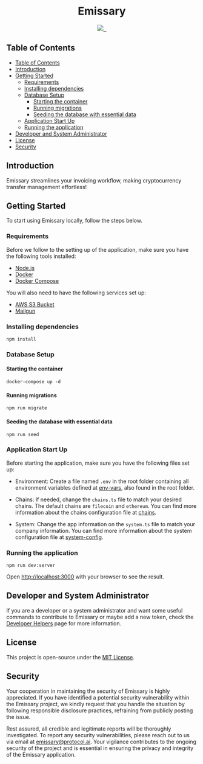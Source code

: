<h1 align="center">Emissary</h1>

<p align="center">
  <a aria-label="Protocol Labs badge" href="https://protocol.ai/">
    <img src="https://img.shields.io/badge/MADE%20BY%20Protocol%20Labs-000000?style=for-the-badge">
  </a>
  <a aria-label="License" href="#license">
    <img alt="" src="https://img.shields.io/badge/MIT-%234F46E5?style=for-the-badge&label=LICENSE&labelColor=000000">
  </a>
  <a aria-label="Join the community" href="https://filecoinproject.slack.com/">
    <img alt="" src="https://img.shields.io/badge/Join%20the%20community-emissary?style=for-the-badge&logo=slack&color=%234F46E5">
  </a>
</p>

## Table of Contents

- [Table of Contents](#table-of-contents)
- [Introduction](#introduction)
- [Getting Started](#getting-started)
  - [Requirements](#requirements)
  - [Installing dependencies](#installing-dependencies)
  - [Database Setup](#database-setup)
    - [Starting the container](#starting-the-container)
    - [Running migrations](#running-migrations)
    - [Seeding the database with essential data](#seeding-the-database-with-essential-data)
  - [Application Start Up](#application-start-up)
  - [Running the application](#running-the-application)
- [Developer and System Administrator](#developer-and-system-administrator)
- [License](#license)
- [Security](#security)

## Introduction

Emissary streamlines your invoicing workflow, making cryptocurrency transfer management effortless!

## Getting Started

To start using Emissary locally, follow the steps below.

### Requirements

Before we follow to the setting up of the application, make sure you have the following tools installed:

- [Node.js](https://nodejs.org/en/)
- [Docker](https://www.docker.com/)
- [Docker Compose](https://docs.docker.com/compose/)

You will also need to have the following services set up:

- [AWS S3 Bucket](https://aws.amazon.com/s3/)
- [Mailgun](https://www.mailgun.com/)

### Installing dependencies

```shell
npm install
```

### Database Setup

#### Starting the container

```shell
docker-compose up -d
```

#### Running migrations

```shell
npm run migrate
```

#### Seeding the database with essential data

```shell
npm run seed
```

### Application Start Up

Before starting the application, make sure you have the following files set up:

- Environment: Create a file named `.env` in the root folder containing all environment variables defined at [env-vars](env-vars.md), also found in the root folder.

- Chains: If needed, change the `chains.ts` file to match your desired chains. The default chains are `filecoin` and `ethereum`. You can find more information about the chains configuration file at [chains](chains.md).

- System: Change the app information on the `system.ts` file to match your company information. You can find more information about the system configuration file at [system-config](system-config.md).

### Running the application

```shell
npm run dev:server
```

Open [http://localhost:3000](http://localhost:3000) with your browser to see the result.


## Developer and System Administrator

If you are a developer or a system administrator and want some useful commands to contribute to Emissary or maybe add a new token, check the [Developer Helpers](developer-helpers.md) page for more information.

<!-- temporary license -->

## License

This project is open-source under the [MIT License](LICENSE).

## Security

Your cooperation in maintaining the security of Emissary is highly appreciated. If you have identified a potential security vulnerability within the Emissary project, we kindly request that you handle the situation by following responsible disclosure practices, refraining from publicly posting the issue.

Rest assured, all credible and legitimate reports will be thoroughly investigated. To report any security vulnerabilities, please reach out to us via email at [emissary@protocol.ai](mailto:emissary@protocol.ai). Your vigilance contributes to the ongoing security of the project and is essential in ensuring the privacy and integrity of the Emissary application.
